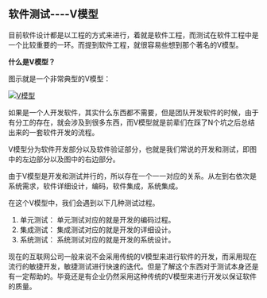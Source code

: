 ## 软件测试----V模型

目前软件设计都是以工程的方式来进行，着就是软件工程，而测试在软件工程中是一个比较重要的一环。而提到软件工程，就很容易些想到那个著名的V模型。

**什么是V模型？**

图示就是一个非常典型的V模型：



[![V模型](https://i.imgur.com/kAXux9u.jpg)](https://baike.baidu.com/pic/V%E6%A8%A1%E5%9E%8B/4518408/0/0824ab18972bd407f52cf17471899e510eb3094b?fr=lemma&ct=single#aid=0&pic=0824ab18972bd407f52cf17471899e510eb3094b "V模型")

如果是一个人开发软件，其实什么东西都不需要，但是团队开发软件的时候，由于有分工的存在，就会涉及到很多东西，而V模型就是前辈们在踩了N个坑之后总结出来的一套软件开发的流程。

V模型分为软件开发部分以及软件验证部分，也就是我们常说的开发和测试，即图中的左边部分以及图中的右边部分。

由于V模型是开发和测试并行的，所以存在一个一一对应的关系。从左到右依次是系统需求，软件详细设计，编码，软件集成，系统集成。

在这个V模型中，我们会遇到以下几种测试过程。

1. 单元测试： 单元测试对应的就是开发的编码过程。
2. 集成测试： 集成测试对应的就是开发的详细设计。
3. 系统测试： 系统测试对应的就是开发的系统设计。

现在的互联网公司一般来说不会采用传统的V模型来进行软件的开发，而采用现在流行的敏捷开发，敏捷测试进行快速的迭代。但是了解这个东西对于测试本身还是有一定帮助的。毕竟还是有企业仍然采用这种传统的V模型来进行开发以保证软件的质量。